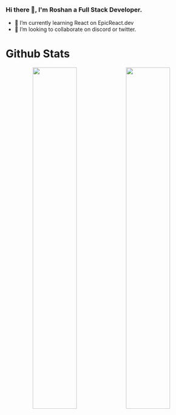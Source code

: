 ### Hi there 👋, I'm Roshan a Full Stack Developer.

<!--
**Roshan-Horo/Roshan-Horo** is a ✨ _special_ ✨ repository because its `README.md` (this file) appears on your GitHub profile.

Here are some ideas to get you started:

- 🌱 I’m currently learning React on EpicReact.dev
- 👯 I’m looking to collaborate on discord or twitter.
- 🤔 I’m looking for help with ...
- 💬 Ask me about ...
- 📫 How to reach me: ...
- 😄 Pronouns: ...
- ⚡ Fun fact: ...
-->

- 🌱 I’m currently learning React on EpicReact.dev
- 👯 I’m looking to collaborate on discord or twitter.

# Github Stats

<div align="center">
  <img width="48%" src="https://github-readme-stats.vercel.app/api?username=Roshan-Horo&show_icons=true&theme=dracula" />
  <img width="48%" src="http://github-readme-streak-stats.herokuapp.com?user=Roshan-Horo&theme=dracula&hide_border=true" />
</div>

<br/><br/>
